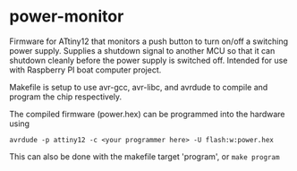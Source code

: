 # power-monitor
Firmware for ATtiny12 that monitors a push button to turn on/off
a switching power supply. Supplies a shutdown signal to another MCU
so that it can shutdown cleanly before the power supply is switched off.
Intended for use with Raspberry PI boat computer project.

Makefile is setup to use avr-gcc, avr-libc, and avrdude to compile and program the chip respectively. 

The compiled firmware (power.hex) can be programmed into the hardware using
```
avrdude -p attiny12 -c <your programmer here> -U flash:w:power.hex
```

This can also be done with the makefile target 'program', or `make program`

